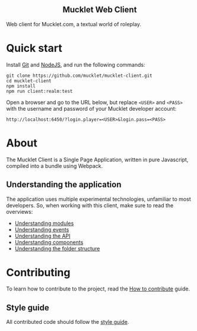 <h2 align="center"><b>Mucklet Web Client</b></h2>

Web client for Mucklet.com, a textual world of roleplay.

# Quick start

Install [Git](https://git-scm.com/downloads) and
[NodeJS](https://nodejs.org/en/download/), and run the following commands:

```text
git clone https://github.com/mucklet/mucklet-client.git
cd mucklet-client
npm install
npm run client:realm:test
```

Open a browser and go to the URL below, but replace `<USER>` and `<PASS>` with the
username and password of your Mucklet developer account:
```text
http://localhost:6450/?login.player=<USER>&login.pass=<PASS>
```

# About

The Mucklet Client is a Single Page Application, written in pure Javascript,
compiled into a bundle using Webpack.

## Understanding the application

The application uses multiple experimental technologies, unfamiliar to most
developers. So, when working with this client, make sure to read the overviews:

* [Understanding modules](./docs/understanding-modules.md)
* [Understanding events](./docs/understanding-events.md)
* [Understanding the API](./docs/understanding-api.md)
* [Understanding components](./docs/understanding-components.md)
* [Understanding the folder structure](./docs/understanding-folders.md)

# Contributing

To learn how to contribute to the project, read the [How to contribute](./docs/CONTRIBUTE.md) guide.

## Style guide

All contributed code should follow the [style guide](./docs/style-guide.md).
